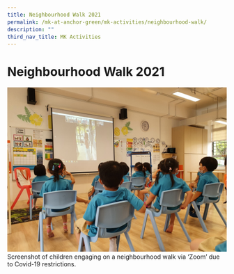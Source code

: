```yaml
---
title: Neighbourhood Walk 2021
permalink: /mk-at-anchor-green/mk-activities/neighbourhood-walk/
description: ""
third_nav_title: MK Activities
---
```

# Neighbourhood Walk 2021

![Screenshot of children engaging on a neighbourhood walk via ‘Zoom’ due to Covid-19 restrictions.](/images/MK/2021/Neighbourhood%20Walk%202021/nw1.jpg)
Screenshot of children engaging on a neighbourhood walk via ‘Zoom’ due to Covid-19 restrictions.